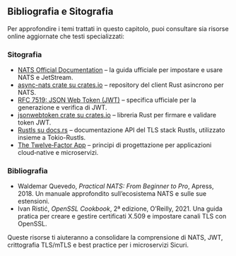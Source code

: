 ## Bibliografia e Sitografia

Per approfondire i temi trattati in questo capitolo, puoi consultare sia risorse online aggiornate che testi specializzati:

### Sitografia

- [NATS Official Documentation](https://docs.nats.io) – la guida ufficiale per impostare e usare NATS e JetStream.
- [async-nats crate su crates.io](https://crates.io/crates/async-nats) – repository del client Rust asincrono per NATS.
- [RFC 7519: JSON Web Token (JWT)](https://tools.ietf.org/html/rfc7519) – specifica ufficiale per la generazione e verifica di JWT.
- [jsonwebtoken crate su crates.io](https://crates.io/crates/jsonwebtoken) – libreria Rust per firmare e validare token JWT.
- [Rustls su docs.rs](https://docs.rs/rustls) – documentazione API del TLS stack Rustls, utilizzato insieme a Tokio-Rustls.
- [The Twelve‑Factor App](https://12factor.net) – principi di progettazione per applicazioni cloud‑native e microservizi.

### Bibliografia

- Waldemar Quevedo, _Practical NATS: From Beginner to Pro_, Apress, 2018. Un manuale approfondito sull’ecosistema NATS e sulle sue estensioni.
- Ivan Ristić, _OpenSSL Cookbook_, 2ª edizione, O’Reilly, 2021. Una guida pratica per creare e gestire certificati X.509 e impostare canali TLS con OpenSSL.

Queste risorse ti aiuteranno a consolidare la comprensione di NATS, JWT, crittografia TLS/mTLS e best practice per i microservizi Sicuri.
